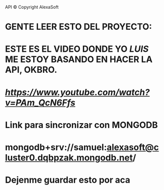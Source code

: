 API © Copyright AlexaSoft

# GENTE LEER ESTO DEL PROYECTO:
# ESTE ES EL VIDEO DONDE YO *LUIS* ME ESTOY BASANDO EN HACER LA API, OKBRO.
# *https://www.youtube.com/watch?v=PAm_QcN6Ffs*


# Link para sincronizar con MONGODB
# mongodb+srv://samuel:alexasoft@cluster0.dqbpzak.mongodb.net/




# Dejenme guardar esto por aca 
<!-- <div class="navbar-links">
    <% // if (!locals.req.session.idUsuario) { %>
        <a href="/login">Iniciar Sesión</a>
        <a href="/registro">Registrar</a>
    <% // } else { %>
        <a href="/cerrarsesion">Cerrar Sesión</a>
        <div class="dropdown">
            <button>Opciones</button>
            <div class="dropdown-content">
                <a href="/admin">Admin</a>
                <a href="/citas">Citas</a>
                <a href="/ventas">Ventas</a>
                <a href="/compras">Compras</a>
                <a href="/salidainsumos">Salida Insumos</a>
                <a href="/usuarios">Usuarios</a>
            </div>
        </div>
    <% // } %>
</div> -->